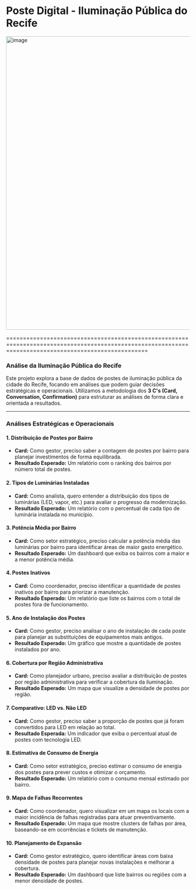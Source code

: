 # Poste Digital - Iluminação Pública do Recife
<img width="1907" height="803" alt="image" src="https://github.com/user-attachments/assets/7820decc-1114-4783-8208-7dc269db5d49" />

======================================================================================================================================================

### **Análise da Iluminação Pública do Recife**

Este projeto explora a base de dados de postes de iluminação pública da cidade do Recife, focando em análises que podem guiar decisões estratégicas e operacionais. Utilizamos a metodologia dos **3 C's (Card, Conversation, Confirmation)** para estruturar as análises de forma clara e orientada a resultados.

---

### **Análises Estratégicas e Operacionais**

#### 1. Distribuição de Postes por Bairro
- **Card:** Como gestor, preciso saber a contagem de postes por bairro para planejar investimentos de forma equilibrada.
- **Resultado Esperado:** Um relatório com o ranking dos bairros por número total de postes.

#### 2. Tipos de Luminárias Instaladas
- **Card:** Como analista, quero entender a distribuição dos tipos de luminárias (LED, vapor, etc.) para avaliar o progresso da modernização.
- **Resultado Esperado:** Um relatório com o percentual de cada tipo de luminária instalada no município.

#### 3. Potência Média por Bairro
- **Card:** Como setor estratégico, preciso calcular a potência média das luminárias por bairro para identificar áreas de maior gasto energético.
- **Resultado Esperado:** Um dashboard que exiba os bairros com a maior e a menor potência média.

#### 4. Postes Inativos
- **Card:** Como coordenador, preciso identificar a quantidade de postes inativos por bairro para priorizar a manutenção.
- **Resultado Esperado:** Um relatório que liste os bairros com o total de postes fora de funcionamento.

#### 5. Ano de Instalação dos Postes
- **Card:** Como gestor, preciso analisar o ano de instalação de cada poste para planejar as substituições de equipamentos mais antigos.
- **Resultado Esperado:** Um gráfico que mostre a quantidade de postes instalados por ano.

#### 6. Cobertura por Região Administrativa
- **Card:** Como planejador urbano, preciso avaliar a distribuição de postes por região administrativa para verificar a cobertura da iluminação.
- **Resultado Esperado:** Um mapa que visualize a densidade de postes por região.

#### 7. Comparativo: LED vs. Não LED
- **Card:** Como gestor, preciso saber a proporção de postes que já foram convertidos para LED em relação ao total.
- **Resultado Esperada:** Um indicador que exiba o percentual atual de postes com tecnologia LED.

#### 8. Estimativa de Consumo de Energia
- **Card:** Como setor estratégico, preciso estimar o consumo de energia dos postes para prever custos e otimizar o orçamento.
- **Resultado Esperado:** Um relatório com o consumo mensal estimado por bairro.

#### 9. Mapa de Falhas Recorrentes
- **Card:** Como coordenador, quero visualizar em um mapa os locais com a maior incidência de falhas registradas para atuar preventivamente.
- **Resultado Esperado:** Um mapa que mostre clusters de falhas por área, baseando-se em ocorrências e tickets de manutenção.

#### 10. Planejamento de Expansão
- **Card:** Como gestor estratégico, quero identificar áreas com baixa densidade de postes para planejar novas instalações e melhorar a cobertura.
- **Resultado Esperado:** Um dashboard que liste bairros ou regiões com a menor densidade de postes.

